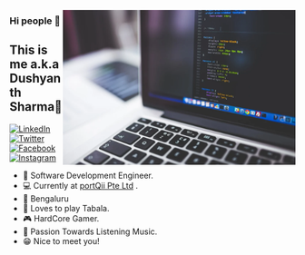 <p align="center">
<img src="https://github.com/dushyntSharma/dushyntSharma/blob/master/header.webp" width="410" alt="iComics on an iPhone XS Max" align="right" />
</p>

### Hi people 👋
## This is me a.k.a Dushyanth Sharma🤔

<p align="left">
<a href="https://www.linkedin.com/in/shreevatsa-ms-03971616b/">
<img src="https://img.shields.io/badge/-LinkedIn-%233781da" alt="LinkedIn"/></a> 
<a href="https://twitter.com/dushynt_sharma">
<img src="https://img.shields.io/badge/-Twitter-%231DA1F2" alt="Twitter" /></a> 
<a href="https://www.facebook.com/dushyntSharma07/">
<img src="https://img.shields.io/badge/-Facebook-blue" alt="Facebook" /></a> 
<a href="https://www.instagram.com/dushynt_sharma">
<img src="https://img.shields.io/badge/-Instagram-%23eb13a5" alt="Instagram" /></a> 

</p>

* 📱 Software Development Engineer.
* 💻 Currently at [portQii Pte Ltd](https://www.portqii.com/) .
* 🎪 Bengaluru
* 🥁 Loves to play Tabala.
* 🎮 HardCore Gamer.
* 🎤 Passion Towards Listening Music.
* 😁 Nice to meet you!

